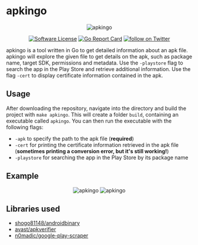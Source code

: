 # apkingo

<p align="center">
  <img alt="apkingo" src="https://github.com/andpalmier/apkingo/blob/main/apkingo.png?raw=true" />
  <p align="center">
    <a href="https://github.com/andpalmier/apkingo/blob/master/LICENSE"><img alt="Software License" src="https://img.shields.io/badge/license-GPL3-brightgreen.svg?style=flat-square"></a>
    <a href="https://goreportcard.com/report/github.com/andpalmier/apkingo"><img alt="Go Report Card" src="https://goreportcard.com/badge/github.com/andpalmier/apkingo?style=flat-square"></a>
    <a href="https://twitter.com/intent/follow?screen_name=andpalmier"><img src="https://img.shields.io/twitter/follow/andpalmier?style=social&logo=twitter" alt="follow on Twitter"></a>
  </p>
</p>

apkingo is a tool written in Go to get detailed information about an apk file. apkingo will explore the given file to get details on the apk, such as package name, target SDK, permissions and metadata. Use the `-playstore` flag to search the app in the Play Store and retrieve additional information. Use the flag `-cert` to display certificate information contained in the apk.  

## Usage

After downloading the repository, navigate into the directory and build the project with `make apkingo`. This will create a folder `build`, containing an executable called `apkingo`. You can then run the executable with the following flags:

- `-apk` to specify the path to the apk file (**required**)
- `-cert` for printing the certificate information retrieved in the apk file (**sometimes printing a conversion error, but it's still working!**)
- `-playstore` for searching the app in the Play Store by its package name

## Example

<p align="center">
  <img alt="apkingo" src="https://github.com/andpalmier/apkingo/blob/main/screen_snapseed.png?raw=true" />

  <img alt="apkingo" src="https://github.com/andpalmier/apkingo/blob/main/screen_f-droid.png?raw=true" />
</p>

## Libraries used

- [shogo81148/androidbinary](github.com/shogo82148/androidbinary)
- [avast/apkverifier](github.com/avast/apkverifier)
- [n0madic/google-play-scraper](github.com/n0madic/google-play-scraper)